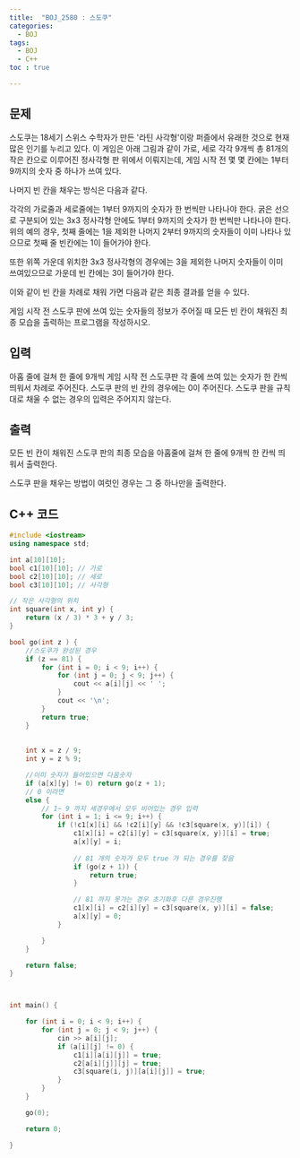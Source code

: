 ```yaml
---
title:  "BOJ_2580 : 스도쿠"
categories: 
  - BOJ
tags:
  - BOJ
  - C++
toc : true

---
```



## 문제

스도쿠는 18세기 스위스 수학자가 만든 '라틴 사각형'이랑 퍼즐에서 유래한 것으로 현재 많은 인기를 누리고 있다. 이 게임은 아래 그림과 같이 가로, 세로 각각 9개씩 총 81개의 작은 칸으로 이루어진 정사각형 판 위에서 이뤄지는데, 게임 시작 전 몇 몇 칸에는 1부터 9까지의 숫자 중 하나가 쓰여 있다.



나머지 빈 칸을 채우는 방식은 다음과 같다.

각각의 가로줄과 세로줄에는 1부터 9까지의 숫자가 한 번씩만 나타나야 한다.
굵은 선으로 구분되어 있는 3x3 정사각형 안에도 1부터 9까지의 숫자가 한 번씩만 나타나야 한다.
위의 예의 경우, 첫째 줄에는 1을 제외한 나머지 2부터 9까지의 숫자들이 이미 나타나 있으므로 첫째 줄 빈칸에는 1이 들어가야 한다.



또한 위쪽 가운데 위치한 3x3 정사각형의 경우에는 3을 제외한 나머지 숫자들이 이미 쓰여있으므로 가운데 빈 칸에는 3이 들어가야 한다.



이와 같이 빈 칸을 차례로 채워 가면 다음과 같은 최종 결과를 얻을 수 있다.



게임 시작 전 스도쿠 판에 쓰여 있는 숫자들의 정보가 주어질 때 모든 빈 칸이 채워진 최종 모습을 출력하는 프로그램을 작성하시오.

## 입력

아홉 줄에 걸쳐 한 줄에 9개씩 게임 시작 전 스도쿠판 각 줄에 쓰여 있는 숫자가 한 칸씩 띄워서 차례로 주어진다. 스도쿠 판의 빈 칸의 경우에는 0이 주어진다. 스도쿠 판을 규칙대로 채울 수 없는 경우의 입력은 주어지지 않는다.

## 출력

모든 빈 칸이 채워진 스도쿠 판의 최종 모습을 아홉줄에 걸쳐 한 줄에 9개씩 한 칸씩 띄워서 출력한다.

스도쿠 판을 채우는 방법이 여럿인 경우는 그 중 하나만을 출력한다.



## C++ 코드
```c++
#include <iostream>
using namespace std;

int a[10][10];
bool c1[10][10]; // 가로
bool c2[10][10]; // 세로
bool c3[10][10]; // 사각형

// 작은 사각형의 위치
int square(int x, int y) {
	return (x / 3) * 3 + y / 3;
}

bool go(int z ) {
	//스도쿠가 완성된 경우
	if (z == 81) {
		for (int i = 0; i < 9; i++) {
			for (int j = 0; j < 9; j++) {
				cout << a[i][j] << ' ';
			}
			cout << '\n';
		}
		return true;
	}
	
	
	int x = z / 9;
	int y = z % 9;

	//이미 숫자가 들어있으면 다음숫자
	if (a[x][y] != 0) return go(z + 1);
	// 0 이라면
	else {
		// 1~ 9 까지 세경우에서 모두 비어있는 경우 입력
		for (int i = 1; i <= 9; i++) {
			if (!c1[x][i] && !c2[i][y] && !c3[square(x, y)][i]) {
				c1[x][i] = c2[i][y] = c3[square(x, y)][i] = true;
				a[x][y] = i;
				
				// 81 개의 숫자가 모두 true 가 되는 경우를 찾음
				if (go(z + 1)) {
					return true;
				}

				// 81 까지 못가는 경우 초기화후 다른 경우진행
				c1[x][i] = c2[i][y] = c3[square(x, y)][i] = false;
				a[x][y] = 0;
			}

		}
	}

	return false;
}



int main() {

	for (int i = 0; i < 9; i++) {		
		for (int j = 0; j < 9; j++) {
			cin >> a[i][j];	
			if (a[i][j] != 0) {
				c1[i][a[i][j]] = true;
				c2[a[i][j]][j] = true;
				c3[square(i, j)][a[i][j]] = true;
			}
		}
	}

	go(0);

	return 0;

}
```

